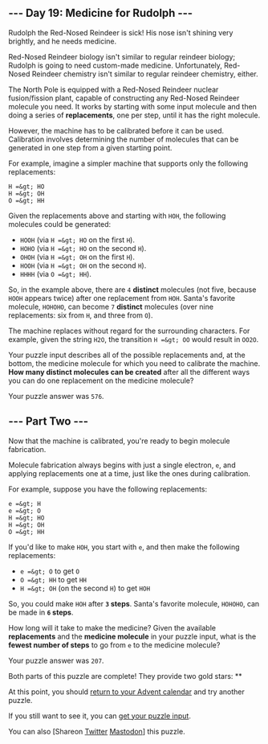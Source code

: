 
## --- Day 19: Medicine for Rudolph ---

Rudolph the Red-Nosed Reindeer is sick!  His nose isn't shining very brightly, and he needs medicine.

Red-Nosed Reindeer biology isn't similar to regular reindeer biology; Rudolph is going to need custom-made medicine.  Unfortunately, Red-Nosed Reindeer chemistry isn't similar to regular reindeer chemistry, either.

The North Pole is equipped with a Red-Nosed Reindeer nuclear fusion/fission plant, capable of constructing any Red-Nosed Reindeer molecule you need.  It works by starting with some input molecule and then doing a series of **replacements**, one per step, until it has the right molecule.

However, the machine has to be calibrated before it can be used.  Calibration involves determining the number of molecules that can be generated in one step from a given starting point.

For example, imagine a simpler machine that supports only the following replacements:

```
H =&gt; HO
H =&gt; OH
O =&gt; HH

```

Given the replacements above and starting with `HOH`, the following molecules could be generated:

- `HOOH` (via `H =&gt; HO` on the first `H`).
- `HOHO` (via `H =&gt; HO` on the second `H`).
- `OHOH` (via `H =&gt; OH` on the first `H`).
- `HOOH` (via `H =&gt; OH` on the second `H`).
- `HHHH` (via `O =&gt; HH`).

So, in the example above, there are `4` **distinct** molecules (not five, because `HOOH` appears twice) after one replacement from `HOH`. Santa's favorite molecule, `HOHOHO`, can become `7` **distinct** molecules (over nine replacements: six from `H`, and three from `O`).

The machine replaces without regard for the surrounding characters.  For example, given the string `H2O`, the transition `H =&gt; OO` would result in `OO2O`.

Your puzzle input describes all of the possible replacements and, at the bottom, the medicine molecule for which you need to calibrate the machine.  **How many distinct molecules can be created** after all the different ways you can do one replacement on the medicine molecule?

Your puzzle answer was `576`.

## --- Part Two ---

Now that the machine is calibrated, you're ready to begin molecule fabrication.

Molecule fabrication always begins with just a single electron, `e`, and applying replacements one at a time, just like the ones during calibration.

For example, suppose you have the following replacements:

```
e =&gt; H
e =&gt; O
H =&gt; HO
H =&gt; OH
O =&gt; HH

```

If you'd like to make `HOH`, you start with `e`, and then make the following replacements:

- `e =&gt; O` to get `O`
- `O =&gt; HH` to get `HH`
- `H =&gt; OH` (on the second `H`) to get `HOH`

So, you could make `HOH` after **`3` steps**.  Santa's favorite molecule, `HOHOHO`, can be made in **`6` steps**.

How long will it take to make the medicine?  Given the available **replacements** and the **medicine molecule** in your puzzle input, what is the **fewest number of steps** to go from `e` to the medicine molecule?

Your puzzle answer was `207`.

Both parts of this puzzle are complete! They provide two gold stars: **

At this point, you should [return to your Advent calendar](/2015) and try another puzzle.

If you still want to see it, you can [get your puzzle input](19/input).

You can also [Shareon
  [Twitter](https://twitter.com/intent/tweet?text=I%27ve+completed+%22Medicine+for+Rudolph%22+%2D+Day+19+%2D+Advent+of+Code+2015&amp;url=https%3A%2F%2Fadventofcode%2Ecom%2F2015%2Fday%2F19&amp;related=ericwastl&amp;hashtags=AdventOfCode)
[Mastodon](javascript:void(0);)] this puzzle.
